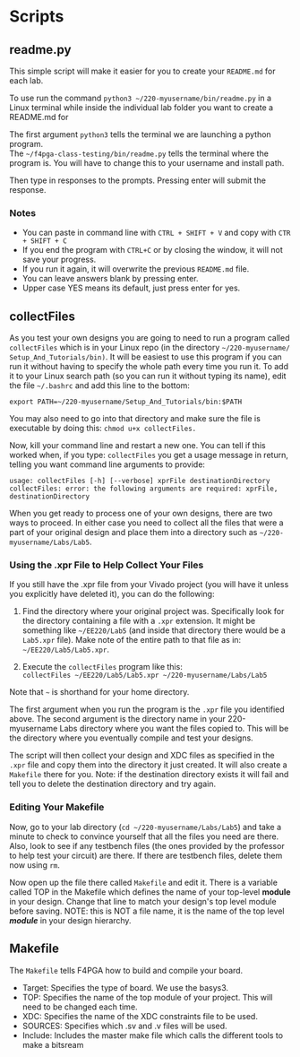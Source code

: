 
# Scripts  

## **readme.py**  

This simple script will make it easier for you to create your  `README.md` for each lab.

To use run the command `python3 ~/220-myusername/bin/readme.py` in a Linux terminal while inside the individual lab folder you want to create a README.md for

The first argument `python3` tells the terminal we are launching a python program.  
The `~/f4pga-class-testing/bin/readme.py` tells the terminal where the program is. You will have to change this to your username and install path.  

Then type in responses to the prompts. Pressing enter will submit the response.  

### Notes  

- You can paste in command line with `CTRL + SHIFT + V` and copy with `CTR + SHIFT + C`
- If you end the program with `CTRL+C` or by closing the window, it will not save your progress.  
- If you run it again, it will overwrite the previous `README.md` file.  
- You can leave answers blank by pressing enter.  
- Upper case YES means its default, just press enter for yes.  

## **collectFiles**  

As you test your own designs you are going to need to run a program called `collectFiles` which is in your Linux repo (in the directory `~/220-myusername/ Setup_And_Tutorials/bin)`. It will be easiest to use this program if you can run it without having to specify the whole path every time you run it. To add it to your Linux search path (so you can run it without typing its name), edit the file `~/.bashrc` and add this line to the bottom:

`export PATH=~/220-myusername/Setup_And_Tutorials/bin:$PATH`

You may also need to go into that directory and make sure the file is executable by doing this: `chmod u+x collectFiles.`

Now, kill your command line and restart a new one. You can tell if this worked when, if you type: `collectFiles` you get a usage message in return, telling you want command line arguments to provide:

`usage: collectFiles [-h] [--verbose] xprFile destinationDirectory`  
`collectFiles: error: the following arguments are required: xprFile, destinationDirectory`


When you get ready to process one of your own designs, there are two ways to proceed.  In either case you need to collect all the files that were a part of your original design and place them into a directory such as `~/220-myusername/Labs/Lab5`.

### Using the .xpr File to Help Collect Your Files  

If you still have the .xpr file from your Vivado project (you will have it unless you explicitly have deleted it), you can do the following:

1. Find the directory where your original project was.  Specifically look for the directory containing a file with a `.xpr` extension.  It might be something like `~/EE220/Lab5` (and inside that directory there would be a `Lab5.xpr` file).  Make note of the entire path to that file as in: `~/EE220/Lab5/Lab5.xpr`.  

2. Execute the `collectFiles` program like this:  
``` collectFiles ~/EE220/Lab5/Lab5.xpr ~/220-myusername/Labs/Lab5 ```

Note that `~` is shorthand for your home directory.

The first argument when you run the program is the `.xpr` file you identified above.  The second argument is the directory name in your 220-myusername Labs directory where
you want the files copied to.   This will be the directory where you eventually compile and test your designs.

The script will then collect your design and XDC files as specified in the `.xpr` file and copy them into the directory it just created.
It will also create a `Makefile` there for you.  Note: if the destination directory exists it will fail and tell you to delete the destination directory and try again.

### Editing Your Makefile  

Now, go to your lab directory (`cd ~/220-myusername/Labs/Lab5`) and take a minute to check to convince yourself that all the files you need are there.  Also, look to see if any testbench files (the ones provided by the professor to help test your circuit) are there.  If there are testbench files, delete them now using `rm`.

Now open up the file there called `Makefile` and edit it.
There is a variable called TOP in the Makefile which defines the name of your top-level **module** in your design.  Change that line to match your design's top level module before saving.  NOTE: this is NOT a file name, it is the name of the top level ***module*** in your design hierarchy.

## **Makefile**

The `Makefile` tells F4PGA how to build and compile your board.  

- Target: Specifies the type of board. We use the basys3.  
- TOP: Specifies the name of the top module of your project.  This will need to be changed each time.  
- XDC: Specifies the name of the XDC constraints file to be used.  
- SOURCES: Specifies which .sv and .v files will be used.
- Include: Includes the master make file which calls the different tools to make a bitsream
